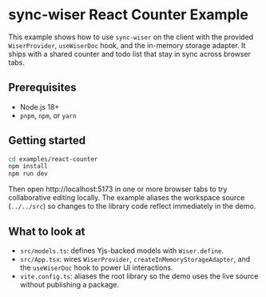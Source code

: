 # sync-wiser React Counter Example

This example shows how to use `sync-wiser` on the client with the provided `WiserProvider`, `useWiserDoc` hook, and the in-memory storage adapter. It ships with a shared counter and todo list that stay in sync across browser tabs.

## Prerequisites

- Node.js 18+
- `pnpm`, `npm`, or `yarn`

## Getting started

```bash
cd examples/react-counter
npm install
npm run dev
```

Then open http://localhost:5173 in one or more browser tabs to try collaborative editing locally. The example aliases the workspace source (`../../src`) so changes to the library code reflect immediately in the demo.

## What to look at

- `src/models.ts`: defines Yjs-backed models with `Wiser.define`.
- `src/App.tsx`: wires `WiserProvider`, `createInMemoryStorageAdapter`, and the `useWiserDoc` hook to power UI interactions.
- `vite.config.ts`: aliases the root library so the demo uses the live source without publishing a package.
